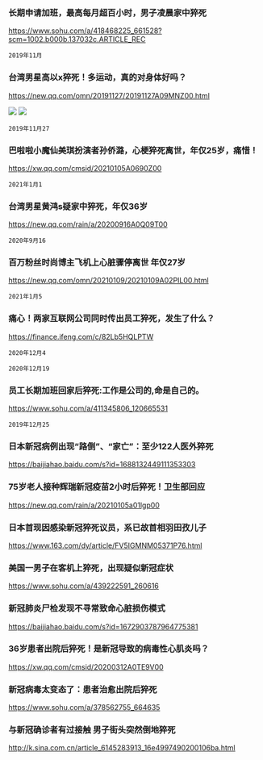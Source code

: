 ### 长期申请加班，最高每月超百小时，男子凌晨家中猝死
https://www.sohu.com/a/418468225_661528?scm=1002.b000b.137032c.ARTICLE_REC

`2019年11月`

### 台湾男星高以x猝死！多运动，真的对身体好吗？
https://new.qq.com/omn/20191127/20191127A09MNZ00.html

<img src="https://inews.gtimg.com/newsapp_bt/0/10666943655/1000">

<img src="https://inews.gtimg.com/newsapp_match/0/10666943661/0">

`2019年11月27`

### 巴啦啦小魔仙美琪扮演者孙侨潞，心梗猝死离世，年仅25岁，痛惜！
https://xw.qq.com/cmsid/20210105A0690Z00

`2021年1月1`

### 台湾男星黄鸿s疑家中猝死，年仅36岁
https://new.qq.com/rain/a/20200916A0Q09T00

`2020年9月16`

### 百万粉丝时尚博主飞机上心脏骤停离世 年仅27岁
https://new.qq.com/omn/20210109/20210109A02PIL00.html

`2021年1月5`

### 痛心！两家互联网公司同时传出员工猝死，发生了什么？
https://finance.ifeng.com/c/82Lb5HQLPTW

`2020年12月4`

`2020年12月19`

### 员工长期加班回家后猝死:工作是公司的,命是自己的。
https://www.sohu.com/a/411345806_120665531

`2019年12月25`

### 日本新冠病例出现“路倒”、“家亡”：至少122人医外猝死
https://baijiahao.baidu.com/s?id=1688132449111353303

### 75岁老人接种辉瑞新冠疫苗2小时后猝死！卫生部回应
https://new.qq.com/rain/a/20210105a01lgp00

### 日本首现因感染新冠猝死议员，系已故首相羽田孜儿子
https://www.163.com/dy/article/FV5IGMNM05371P76.html

### 美国一男子在客机上猝死，出现疑似新冠症状
https://www.sohu.com/a/439222591_260616

### 新冠肺炎尸检发现不寻常致命心脏损伤模式
https://baijiahao.baidu.com/s?id=1672903787964775381

### 36岁患者出院后猝死！是新冠导致的病毒性心肌炎吗？
https://xw.qq.com/cmsid/20200312A0TE9V00

### 新冠病毒太变态了：患者治愈出院后猝死
https://www.sohu.com/a/378562755_664635

### 与新冠确诊者有过接触 男子街头突然倒地猝死
http://k.sina.com.cn/article_6145283913_16e4997490200106ba.html
